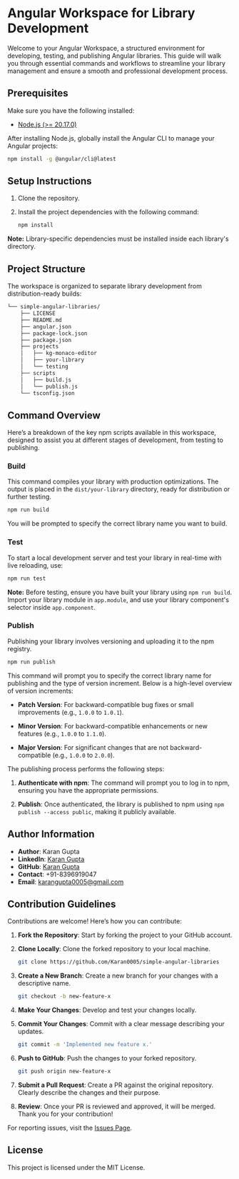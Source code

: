 # Angular Workspace for Library Development

Welcome to your Angular Workspace, a structured environment for developing, testing, and publishing
Angular libraries. This guide will walk you through essential commands and workflows to streamline
your library management and ensure a smooth and professional development process.

## Prerequisites

Make sure you have the following installed:

-   [Node.js (>= 20.17.0)](https://nodejs.org/en/download/package-manager)

After installing Node.js, globally install the Angular CLI to manage your Angular projects:

```bash
npm install -g @angular/cli@latest
```

## Setup Instructions

1. Clone the repository.
2. Install the project dependencies with the following command:

    ```bash
    npm install
    ```

**Note:** Library-specific dependencies must be installed inside each library's directory.

## Project Structure

The workspace is organized to separate library development from distribution-ready builds:

```sh
└── simple-angular-libraries/
    ├── LICENSE
    ├── README.md
    ├── angular.json
    ├── package-lock.json
    ├── package.json
    ├── projects
    │   ├── kg-monaco-editor
    │   ├── your-library
    │   └── testing
    ├── scripts
    │   ├── build.js
    │   └── publish.js
    └── tsconfig.json
```

## Command Overview

Here’s a breakdown of the key npm scripts available in this workspace, designed to assist you at
different stages of development, from testing to publishing.

### Build

This command compiles your library with production optimizations. The output is placed in the
`dist/your-library` directory, ready for distribution or further testing.

```bash
npm run build
```

You will be prompted to specify the correct library name you want to build.

### Test

To start a local development server and test your library in real-time with live reloading, use:

```bash
npm run test
```

**Note:** Before testing, ensure you have built your library using `npm run build`. Import your
library module in `app.module`, and use your library component's selector inside `app.component`.

### Publish

Publishing your library involves versioning and uploading it to the npm registry.

```bash
npm run publish
```

This command will prompt you to specify the correct library name for publishing and the type of
version increment. Below is a high-level overview of version increments:

-   **Patch Version**: For backward-compatible bug fixes or small improvements (e.g., `1.0.0` to
    `1.0.1`).

-   **Minor Version**: For backward-compatible enhancements or new features (e.g., `1.0.0` to
    `1.1.0`).

-   **Major Version**: For significant changes that are not backward-compatible (e.g., `1.0.0` to
    `2.0.0`).

The publishing process performs the following steps:

1. **Authenticate with npm**: The command will prompt you to log in to npm, ensuring you have the
   appropriate permissions.

2. **Publish**: Once authenticated, the library is published to npm using
   `npm publish --access public`, making it publicly available.

## Author Information

-   **Author**: Karan Gupta
-   **LinkedIn**: [Karan Gupta](https://www.linkedin.com/in/karangupta0005)
-   **GitHub**: [Karan Gupta](https://github.com/Karan0005)
-   **Contact**: +91-8396919047
-   **Email**: [karangupta0005@gmail.com](mailto:karangupta0005@gmail.com)

## Contribution Guidelines

Contributions are welcome! Here’s how you can contribute:

1. **Fork the Repository**: Start by forking the project to your GitHub account.

2. **Clone Locally**: Clone the forked repository to your local machine.

    ```bash
    git clone https://github.com/Karan0005/simple-angular-libraries
    ```

3. **Create a New Branch**: Create a new branch for your changes with a descriptive name.

    ```bash
    git checkout -b new-feature-x
    ```

4. **Make Your Changes**: Develop and test your changes locally.

5. **Commit Your Changes**: Commit with a clear message describing your updates.

    ```bash
    git commit -m 'Implemented new feature x.'
    ```

6. **Push to GitHub**: Push the changes to your forked repository.

    ```bash
    git push origin new-feature-x
    ```

7. **Submit a Pull Request**: Create a PR against the original repository. Clearly describe the
   changes and their purpose.

8. **Review**: Once your PR is reviewed and approved, it will be merged. Thank you for your
   contribution!

For reporting issues, visit the
[Issues Page](https://github.com/Karan0005/simple-angular-libraries/issues).

## License

This project is licensed under the MIT License.
